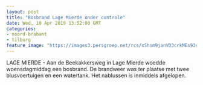 ```yaml
---
layout: post
title: "Bosbrand Lage Mierde onder controle"
date: Wed, 10 Apr 2019 13:52:00 GMT
categories: 
- noord-brabant 
- tilburg 
feature_image: "https://images3.persgroep.net/rcs/xShsm9janVD3crkMEs93ci3R_f8/diocontent/74893896/_fitwidth/400/?appId=21791a8992982cd8da851550a453bd7f&quality=0.7"
---
```


LAGE MIERDE - Aan de Beekakkersweg in Lage Mierde woedde woensdagmiddag een bosbrand. De brandweer was ter plaatse met twee blusvoertuigen en een watertank. Het nablussen is inmiddels afgelopen.
